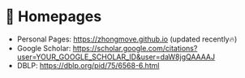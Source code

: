 # 📎 Homepages
- Personal Pages: https://zhongmove.github.io (updated recently🔥)
- Google Scholar: https://scholar.google.com/citations?user=YOUR_GOOGLE_SCHOLAR_ID&user=daW8jgQAAAAJ
- DBLP: https://dblp.org/pid/75/6568-6.html
